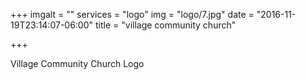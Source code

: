 +++
imgalt = ""
services = "logo"
img = "logo/7.jpg"
date = "2016-11-19T23:14:07-06:00"
title = "village community church"

+++
<div class="portfolio logo" data-cat="logo">
  <div class="portfolio-wrapper">			
    <img src="img/portfolios/logo/7.jpg" alt="" />
    <div class="label">
      <div class="label-text">
        <a class="text-title">Village Community Church</a>
        <span class="text-category">Logo</span>
      </div>
      <div class="label-bg"></div>
    </div>
  </div>
</div>
